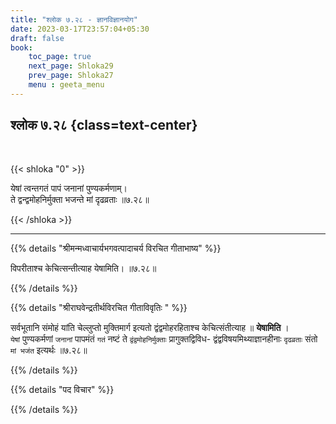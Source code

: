 ```yaml
---
title: "श्लोक ७.२८ - ज्ञानविज्ञानयोग"
date: 2023-03-17T23:57:04+05:30
draft: false
book:
    toc_page: true
    next_page: Shloka29
    prev_page: Shloka27
    menu : geeta_menu
---
```


## श्लोक ७.२८ {class=text-center}

<br/>

{{< shloka  "0"  >}}

येषां त्वन्तगतं पापं जनानां पुण्यकर्मणाम्।  
ते द्वन्द्वमोहनिर्मुक्ता भजन्ते मां दृढव्रताः ॥७.२८॥

{{< /shloka >}}

---

{{% details "श्रीमन्मध्वाचार्यभगवत्पादाचर्य विरचित  गीताभाष्य" %}}

विपरीताश्च केचित्सन्तीत्याह येषामिति। ॥७.२८॥

{{% /details %}}


{{% details "श्रीराघवेन्द्रतीर्थविरचित गीताविवृतिः " %}}

सर्वभूतानि संमोहं यांति चेल्लुप्तो मुक्तिमार्ग इत्यतो 
द्वंद्वमोहरहिताश्च केचित्संतीत्याह ॥ **येषामिति** ।  
`येषां` पुण्यकर्मणां `जनानां` पापमंतं `गतं` नष्टं 
ते `द्वंद्वमोहनिर्मुक्ताः` 
प्रागुक्तद्विविध- द्वंद्वविषयमिथ्याज्ञानहीनाः `दृढव्रताः` संतो
`मां भजंत` इत्यर्थः ॥७.२८॥

{{% /details %}}


{{% details "पद विचार" %}}


{{% /details %}}
